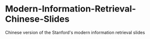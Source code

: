 # Modern-Information-Retrieval-Chinese-Slides
Chinese version of  the Stanford's modern information retrieval slides
